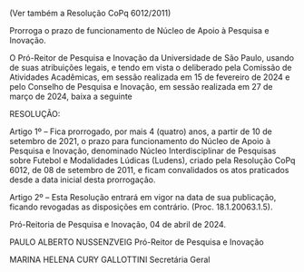 (Ver também a Resolução CoPq 6012/2011)

Prorroga o prazo de funcionamento de Núcleo de Apoio à Pesquisa e Inovação.

O Pró-Reitor de Pesquisa e Inovação da Universidade de São Paulo, usando de suas atribuições legais, e tendo em vista o deliberado pela Comissão de Atividades Acadêmicas, em sessão realizada em 15 de fevereiro de 2024 e pelo Conselho de Pesquisa e Inovação, em sessão realizada em 27 de março de 2024, baixa a seguinte

RESOLUÇÃO:

Artigo 1º – Fica prorrogado, por mais 4 (quatro) anos, a partir de 10 de setembro de 2021, o prazo para funcionamento do Núcleo de Apoio à Pesquisa e Inovação, denominado Núcleo Interdisciplinar de Pesquisas sobre Futebol e Modalidades Lúdicas (Ludens), criado pela Resolução CoPq 6012, de 08 de setembro de 2011, e ficam convalidados os atos praticados desde a data inicial desta prorrogação.

Artigo 2º – Esta Resolução entrará em vigor na data de sua publicação, ficando revogadas as disposições em contrário. (Proc. 18.1.20063.1.5).

Pró-Reitoria de Pesquisa e Inovação, 04 de abril de 2024.

PAULO ALBERTO NUSSENZVEIG
Pró-Reitor de Pesquisa e Inovação

MARINA HELENA CURY GALLOTTINI
Secretária Geral